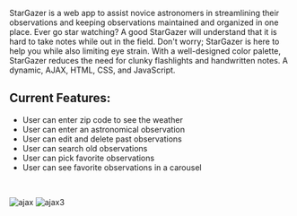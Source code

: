 StarGazer is a web app to assist novice astronomers in streamlining their observations and keeping observations maintained and organized in one place.  Ever go star watching?  A good StarGazer will understand that it is hard to take notes while out in the field.  Don't worry; StarGazer is here to help you while also limiting eye strain.  With a well-designed color palette, StarGazer reduces the need for clunky flashlights and handwritten notes.  A dynamic, AJAX, HTML, CSS, and JavaScript.


## Current Features: 
- User can enter zip code to see the weather
- User can enter an astronomical observation 
- User can edit and delete past observations 
- User can search old observations 
- User can pick favorite observations 
- User can see favorite observations in a carousel

<br>

![ajax](https://user-images.githubusercontent.com/78828085/121422365-2b34ca00-c93d-11eb-9002-79be86219b14.gif)
![ajax3](https://user-images.githubusercontent.com/78828085/121422369-2c65f700-c93d-11eb-8147-dc7d9ed60539.gif)
